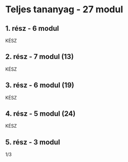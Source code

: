 # Teljes tananyag - 27 modul

## 1. rész - 6 modul

KÉSZ

## 2. rész - 7 modul (13)

KÉSZ

## 3. rész - 6 modul (19)

KÉSZ

## 4. rész - 5 modul (24)

KÉSZ

## 5. rész - 3 modul

1/3